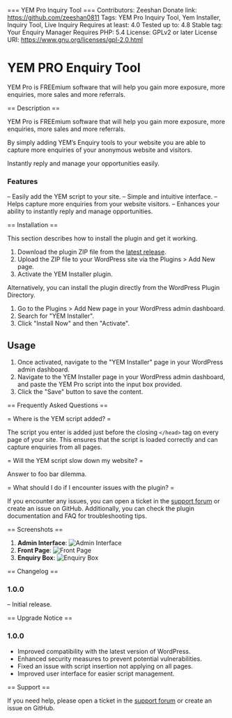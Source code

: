 === YEM Pro Inquiry Tool ===
Contributors: Zeeshan
Donate link: https://github.com/zeeshan0811
Tags: YEM Pro Inquiry Tool, Yem Installer, Inquiry Tool, Live Inquiry
Requires at least: 4.0
Tested up to: 4.8
Stable tag: Your Enquiry Manager
Requires PHP: 5.4
License: GPLv2 or later
License URI: https://www.gnu.org/licenses/gpl-2.0.html

# YEM PRO Enquiry Tool

YEM Pro is FREEmium software that will help you gain more exposure, more enquiries, more sales and more referrals.

== Description ==

YEM Pro is FREEmium software that will help you gain more exposure, more enquiries, more sales and more referrals.

By simply adding YEM’s Enquiry tools to your website you are able to capture more enquiries of your anonymous website and visitors.

Instantly reply and manage your opportunities easily. 

### Features

– Easily add the YEM script to your site.
– Simple and intuitive interface.
– Helps capture more enquiries from your website visitors.
– Enhances your ability to instantly reply and manage opportunities.


== Installation ==

This section describes how to install the plugin and get it working.

1. Download the plugin ZIP file from the [latest release](https://github.com/Zeeshan0811/yem-installer/releases).
2. Upload the ZIP file to your WordPress site via the Plugins > Add New page.
3. Activate the YEM Installer plugin.

Alternatively, you can install the plugin directly from the WordPress Plugin Directory.

1. Go to the Plugins > Add New page in your WordPress admin dashboard.
2. Search for "YEM Installer".
3. Click "Install Now" and then "Activate".

## Usage

1. Once activated, navigate to the "YEM Installer" page in your WordPress admin dashboard.
2. Navigate to the YEM Installer page in your WordPress admin dashboard, and paste the YEM Pro script into the input box provided.
3. Click the "Save" button to save the content.

== Frequently Asked Questions ==

= Where is the YEM script added? =

The script you enter is added just before the closing `</head>` tag on every page of your site. This ensures that the script is loaded correctly and can capture enquiries from all pages.

= Will the YEM script slow down my website? =

Answer to foo bar dilemma.

= What should I do if I encounter issues with the plugin? =

If you encounter any issues, you can open a ticket in the [support forum](https://wordpress.org/support/plugin/yem-installer) or create an issue on GitHub. Additionally, you can check the plugin documentation and FAQ for troubleshooting tips.


== Screenshots ==

1. **Admin Interface**: ![Admin Interface](https://i.postimg.cc/VkCGvwdP/screenshot-admin.png)
2. **Front Page**: ![Front Page](https://i.postimg.cc/Xv62yPCG/screenshot-front.png)
3. **Enquiry Box**: ![Enquiry Box](https://i.postimg.cc/33VzTSdH/screenshot-enquiry-box.png)

== Changelog ==

### 1.0.0

– Initial release.

== Upgrade Notice ==

### 1.0.0

- Improved compatibility with the latest version of WordPress.
- Enhanced security measures to prevent potential vulnerabilities.
- Fixed an issue with script insertion not applying on all pages.
- Improved user interface for easier script management.

== Support ==

If you need help, please open a ticket in the [support forum](https://wordpress.org/support/plugin/yem-installer) or create an issue on GitHub.